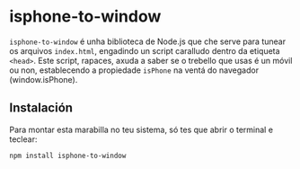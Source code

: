 # isphone-to-window

`isphone-to-window` é unha biblioteca de Node.js que che serve para tunear os arquivos `index.html`, engadindo un script caralludo dentro da etiqueta `<head>`.
Este script, rapaces, axuda a saber se o trebello que usas é un móvil ou non, establecendo a propiedade `isPhone` na ventá do navegador (window.isPhone).

## Instalación

Para montar esta marabilla no teu sistema, só tes que abrir o terminal e teclear:

```bash
npm install isphone-to-window
```

